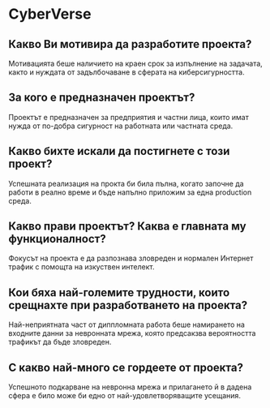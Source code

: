 # CyberVerse

## Какво Ви мотивира да разработите проекта?
Мотивацията беше наличието на краен срок за изпълнение на задачата, както и нуждата от задълбочаване в сферата на киберсигурността.

## За кого е предназначен проектът?
Проектът е предназначен за предприятия и частни лица, които имат нужда от по-добра сигурност на работната или частната среда.

## Какво бихте искали да постигнете с този проект?
Успешната реализация на прокта би била пълна, когато започне да работи в реално време и бъде напълно приложим за една production среда.

## Какво прави проектът? Каква е главната му функционалност?
Фокусът на проекта е да разпознава зловреден и нормален Интернет трафик с помощта на изкуствен интелект.

## Кои бяха най-големите трудности, които срещнахте при разработването на проекта?
Най-неприятната част от диппломната работа беше намирането на входните данни за невронната мрежа, която предсакзва вероятността трафикът да бъде зловреден.

## С какво най-много се гордеете от проекта?
Успешното подкарване на невронна мрежа и прилагането й в дадена сфера е било може би едно от най-удовлетворяващите усещания.
